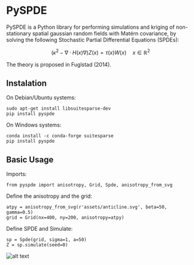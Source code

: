 # PySPDE

PySPDE is a Python library for performing simulations and kriging of non-stationary spatial gaussian random fields with Matérn covariance, by solving the following Stochastic Partial Differential Equations (SPDEs):

$$ ({\kappa}^2 - {\nabla} {\cdot} H(x) {\nabla} )Z(x) = {\tau}(x)W(x) \quad x \in \mathbb{R}^2
$$

The theory is proposed in Fuglstad (2014).

## Instalation

On Debian/Ubuntu systems:
```
sudo apt-get install libsuitesparse-dev
pip install pyspde
```

On Windows systems:
```
conda install -c conda-forge suitesparse
pip install pyspde
```

## Basic Usage

Imports:
```
from pyspde import anisotropy, Grid, Spde, anisotropy_from_svg
```

Define the anisotropy and the grid:
```
atpy = anisotropy_from_svg(r'assets/anticline.svg', beta=50, gamma=0.5)
grid = Grid(nx=400, ny=200, anisotropy=atpy)
```

Define SPDE and Simulate:
```
sp = Spde(grid, sigma=1, a=50)
Z = sp.simulate(seed=0)
```

![alt text](https://onedrive.live.com/embed?resid=a94fce3415a299a1%2117697&authkey=%21AMG50D19mGNfdyY&width=660)
